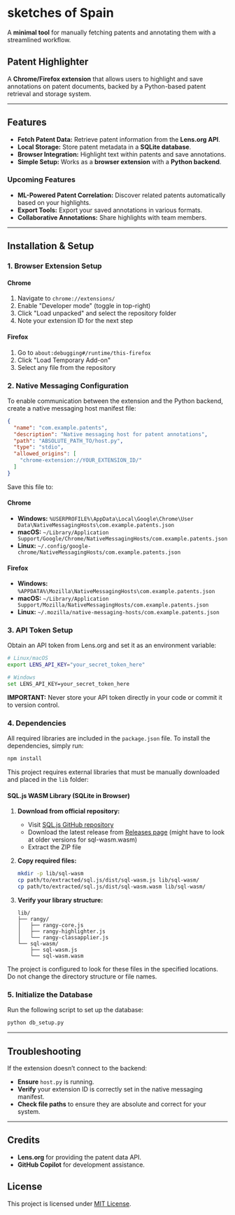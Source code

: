 # sketches of Spain

A **minimal tool** for manually fetching patents and annotating them with a streamlined workflow.

## **Patent Highlighter**

A **Chrome/Firefox extension** that allows users to highlight and save annotations on patent documents, backed by a Python-based patent retrieval and storage system.

---

## **Features**

- **Fetch Patent Data:** Retrieve patent information from the **Lens.org API**.
- **Local Storage:** Store patent metadata in a **SQLite database**.
- **Browser Integration:** Highlight text within patents and save annotations.
- **Simple Setup:** Works as a **browser extension** with a **Python backend**.

### **Upcoming Features**

- **ML-Powered Patent Correlation:** Discover related patents automatically based on your highlights.
- **Export Tools:** Export your saved annotations in various formats.
- **Collaborative Annotations:** Share highlights with team members.

---

## **Installation & Setup**

### **1. Browser Extension Setup**

#### **Chrome**

1. Navigate to `chrome://extensions/`
2. Enable "Developer mode" (toggle in top-right)
3. Click "Load unpacked" and select the repository folder
4. Note your extension ID for the next step

#### **Firefox**

1. Go to `about:debugging#/runtime/this-firefox`
2. Click "Load Temporary Add-on"
3. Select any file from the repository

### **2. Native Messaging Configuration**

To enable communication between the extension and the Python backend, create a native messaging host manifest file:

```json
{
  "name": "com.example.patents",
  "description": "Native messaging host for patent annotations",
  "path": "ABSOLUTE_PATH_TO/host.py",
  "type": "stdio",
  "allowed_origins": [
    "chrome-extension://YOUR_EXTENSION_ID/"
  ]
}
```

Save this file to:

#### **Chrome**

- **Windows:** `%USERPROFILE%\AppData\Local\Google\Chrome\User Data\NativeMessagingHosts\com.example.patents.json`
- **macOS:** `~/Library/Application Support/Google/Chrome/NativeMessagingHosts/com.example.patents.json`
- **Linux:** `~/.config/google-chrome/NativeMessagingHosts/com.example.patents.json`

#### **Firefox**

- **Windows:** `%APPDATA%\Mozilla\NativeMessagingHosts\com.example.patents.json`
- **macOS:** `~/Library/Application Support/Mozilla/NativeMessagingHosts/com.example.patents.json`
- **Linux:** `~/.mozilla/native-messaging-hosts/com.example.patents.json`

###  3. API Token Setup

Obtain an API token from Lens.org and set it as an environment variable:

```bash
# Linux/macOS
export LENS_API_KEY="your_secret_token_here"

# Windows
set LENS_API_KEY=your_secret_token_here
```

**IMPORTANT:** Never store your API token directly in your code or commit it to version control.

###  4. **Dependencies**

All required libraries are included in the `package.json` file. To install the dependencies, simply run:

```bash
npm install
```

This project requires external libraries that must be manually downloaded and placed in the `lib` folder:

#### **SQL.js WASM Library (SQLite in Browser)**

1. **Download from official repository:**
   - Visit [SQL.js GitHub repository](https://github.com/sql-js/sql.js)
   - Download the latest release from [Releases page](https://github.com/sql-js/sql.js/releases) (might have to look at older versions for sql-wasm.wasm)
   - Extract the ZIP file

2. **Copy required files:**
   ```bash
   mkdir -p lib/sql-wasm
   cp path/to/extracted/sql.js/dist/sql-wasm.js lib/sql-wasm/
   cp path/to/extracted/sql.js/dist/sql-wasm.wasm lib/sql-wasm/
   ```

3. **Verify your library structure:**
   ```
   lib/
   ├── rangy/
   │   ├── rangy-core.js
   │   ├── rangy-highlighter.js
   │   └── rangy-classapplier.js
   └── sql-wasm/
       ├── sql-wasm.js
       └── sql-wasm.wasm
   ```
The project is configured to look for these files in the specified locations. Do not change the directory structure or file names.

###  **5. Initialize the Database**

Run the following script to set up the database:

```bash
python db_setup.py
```
---

## **Troubleshooting**

If the extension doesn’t connect to the backend:

- **Ensure** `host.py` is running.
- **Verify** your extension ID is correctly set in the native messaging manifest.
- **Check file paths** to ensure they are absolute and correct for your system.

---

## **Credits**

- **Lens.org** for providing the patent data API.
- **GitHub Copilot** for development assistance.

## **License**

This project is licensed under [MIT License](LICENSE).

